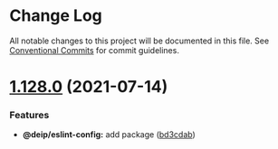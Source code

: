 # Change Log

All notable changes to this project will be documented in this file.
See [Conventional Commits](https://conventionalcommits.org) for commit guidelines.

# [1.128.0](https://gitlab.com/DEIP/deip-client-modules/compare/v1.127.0...v1.128.0) (2021-07-14)


### Features

* **@deip/eslint-config:** add package ([bd3cdab](https://gitlab.com/DEIP/deip-client-modules/commit/bd3cdab9afcb1f9842aaec26e8a8a858860159a3))
